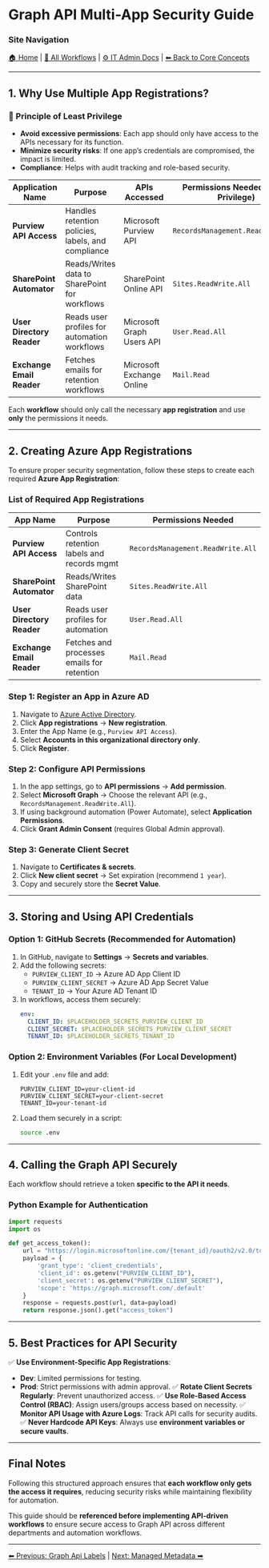 <!-- description: Documentation about Graph API Multi-App Security Guide for Your Organization. -->

# Graph API Multi-App Security Guide

### Site Navigation
[🏠 Home](../../README.md) | [📂 All Workflows](../../users/users.md) | [⚙ IT Admin Docs](../../it-admins/README.md) | [⬅ Back to Core Concepts](../README.md)

---

## **1. Why Use Multiple App Registrations?**

### 🔹 Principle of Least Privilege

- **Avoid excessive permissions**: Each app should only have access to the APIs necessary for its function.
- **Minimize security risks**: If one app’s credentials are compromised, the impact is limited.
- **Compliance**: Helps with audit tracking and role-based security.

| **Application Name**      | **Purpose**                                        | **APIs Accessed**         | **Permissions Needed** (Least Privilege) |
| ------------------------- | -------------------------------------------------- | ------------------------- | ---------------------------------------- |
| **Purview API Access**    | Handles retention policies, labels, and compliance | Microsoft Purview API     | `RecordsManagement.ReadWrite.All`        |
| **SharePoint Automator**  | Reads/Writes data to SharePoint for workflows      | SharePoint Online API     | `Sites.ReadWrite.All`                    |
| **User Directory Reader** | Reads user profiles for automation workflows       | Microsoft Graph Users API | `User.Read.All`                          |
| **Exchange Email Reader** | Fetches emails for retention workflows             | Microsoft Exchange Online | `Mail.Read`                              |

Each **workflow** should only call the necessary **app registration** and use **only** the permissions it needs.

---

## **2. Creating Azure App Registrations**

To ensure proper security segmentation, follow these steps to create each required **Azure App Registration**:

### **List of Required App Registrations**

| **App Name**              | **Purpose**                                | **Permissions Needed**            |
| ------------------------- | ------------------------------------------ | --------------------------------- |
| **Purview API Access**    | Controls retention labels and records mgmt | `RecordsManagement.ReadWrite.All` |
| **SharePoint Automator**  | Reads/Writes SharePoint data               | `Sites.ReadWrite.All`             |
| **User Directory Reader** | Reads user profiles for automation         | `User.Read.All`                   |
| **Exchange Email Reader** | Fetches and processes emails for retention | `Mail.Read`                       |

### **Step 1: Register an App in Azure AD**

1. Navigate to [Azure Active Directory](https://portal.azure.com/#blade/Microsoft_AAD_IAM/ActiveDirectoryMenuBlade/Overview).
2. Click **App registrations** → **New registration**.
3. Enter the App Name (e.g., `Purview API Access`).
4. Select **Accounts in this organizational directory only**.
5. Click **Register**.

### **Step 2: Configure API Permissions**

1. In the app settings, go to **API permissions** → **Add permission**.
2. Select **Microsoft Graph** → Choose the relevant API (e.g., `RecordsManagement.ReadWrite.All`).
3. If using background automation (Power Automate), select **Application Permissions**.
4. Click **Grant Admin Consent** (requires Global Admin approval).

### **Step 3: Generate Client Secret**

1. Navigate to **Certificates & secrets**.
2. Click **New client secret** → Set expiration (recommend `1 year`).
3. Copy and securely store the **Secret Value**.

---

## **3. Storing and Using API Credentials**

### **Option 1: GitHub Secrets (Recommended for Automation)**

1. In GitHub, navigate to **Settings** → **Secrets and variables**.
2. Add the following secrets:
   - `PURVIEW_CLIENT_ID` → Azure AD App Client ID
   - `PURVIEW_CLIENT_SECRET` → Azure AD App Secret Value
   - `TENANT_ID` → Your Azure AD Tenant ID
3. In workflows, access them securely:
   ```yaml
   env:
     CLIENT_ID: $PLACEHOLDER_SECRETS_PURVIEW_CLIENT_ID
     CLIENT_SECRET: $PLACEHOLDER_SECRETS_PURVIEW_CLIENT_SECRET
     TENANT_ID: $PLACEHOLDER_SECRETS_TENANT_ID
   ```

### **Option 2: Environment Variables (For Local Development)**

1. Edit your `.env` file and add:
   ```env
   PURVIEW_CLIENT_ID=your-client-id
   PURVIEW_CLIENT_SECRET=your-client-secret
   TENANT_ID=your-tenant-id
   ```
2. Load them securely in a script:
   ```bash
   source .env
   ```

---

## **4. Calling the Graph API Securely**

Each workflow should retrieve a token **specific to the API it needs**.

### **Python Example for Authentication**

```python
import requests
import os

def get_access_token():
    url = "https://login.microsoftonline.com/{tenant_id}/oauth2/v2.0/token".format(tenant_id=os.getenv("TENANT_ID"))
    payload = {
        'grant_type': 'client_credentials',
        'client_id': os.getenv("PURVIEW_CLIENT_ID"),
        'client_secret': os.getenv("PURVIEW_CLIENT_SECRET"),
        'scope': 'https://graph.microsoft.com/.default'
    }
    response = requests.post(url, data=payload)
    return response.json().get("access_token")
```

---

## **5. Best Practices for API Security**

✅ **Use Environment-Specific App Registrations**:

- **Dev**: Limited permissions for testing.
- **Prod**: Strict permissions with admin approval.
  ✅ **Rotate Client Secrets Regularly**: Prevent unauthorized access.
  ✅ **Use Role-Based Access Control (RBAC)**: Assign users/groups access based on necessity.
  ✅ **Monitor API Usage with Azure Logs**: Track API calls for security audits.
  ✅ **Never Hardcode API Keys**: Always use **environment variables or secure vaults**.

---

## **Final Notes**

Following this structured approach ensures that **each workflow only gets the access it requires**, reducing security risks while maintaining flexibility for automation.

This guide should be **referenced before implementing API-driven workflows** to ensure secure access to Graph API across different departments and automation workflows.

---

[⬅ Previous: Graph Api Labels](graph-api-labels.md) | [Next: Managed Metadata ➡](managed-metadata.md)